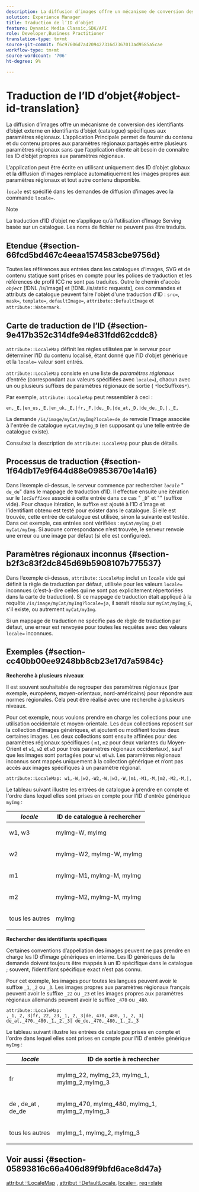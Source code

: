 ```yaml
---
description: La diffusion d’images offre un mécanisme de conversion des identifiants d’objet externe en identifiants d’objet (catalogue) spécifiques aux paramètres régionaux. L’application Principale permet de fournir du contenu et du contenu propres aux paramètres régionaux partagés entre plusieurs paramètres régionaux sans que l’application cliente ait besoin de connaître les ID d’objet propres aux paramètres régionaux.
solution: Experience Manager
title: Traduction de l’ID d’objet
feature: Dynamic Media Classic,SDK/API
role: Developer,Business Practitioner
translation-type: tm+mt
source-git-commit: f6c97606d7a4209427316d7367013ad9585a5cae
workflow-type: tm+mt
source-wordcount: '706'
ht-degree: 9%

---
```



# Traduction de l’ID d’objet{#object-id-translation}

La diffusion d’images offre un mécanisme de conversion des identifiants d’objet externe en identifiants d’objet (catalogue) spécifiques aux paramètres régionaux. L’application Principale permet de fournir du contenu et du contenu propres aux paramètres régionaux partagés entre plusieurs paramètres régionaux sans que l’application cliente ait besoin de connaître les ID d’objet propres aux paramètres régionaux.

L’application peut être écrite en utilisant uniquement des ID d’objet globaux et la diffusion d’images remplace automatiquement les images propres aux paramètres régionaux et tout autre contenu disponible.

*`locale`* est spécifié dans les demandes de diffusion d’images avec la commande `locale=`.

>[!NOTE]
>
>La traduction d’ID d’objet ne s’applique qu’à l’utilisation d’Image Serving basée sur un catalogue. Les noms de fichier ne peuvent pas être traduits.

## Etendue {#section-66fcd5bd467c4eeaa1574583cbe9756d}

Toutes les références aux entrées dans les catalogues d’images, SVG et de contenu statique sont prises en compte pour les polices de traduction et les références de profil ICC ne sont pas traduites. Outre le chemin d&#39;accès *`object`* [!DNL /is/image] et [!DNL /is/static requests], ces commandes et attributs de catalogue peuvent faire l&#39;objet d&#39;une traduction d&#39;ID : `src=`, `mask=`, `template=`, `defaultImage=`, `attribute::DefaultImage` et `attribute::Watermark`.

## Carte de traduction de l’ID {#section-9e417b352c314dfe94e831fdd62cddc8}

`attribute::LocaleMap` définit les règles utilisées par le serveur pour déterminer l’ID du contenu localisé, étant donné que l’ID d’objet générique et la  `locale=` valeur sont entrés.

`attribute::LocaleMap` consiste en une liste de  *paramètres régionaux*  d’entrée (correspondant aux valeurs spécifiées avec  `locale=`), chacun avec un ou plusieurs suffixes de paramètres régionaux de sortie ( `*`locSuffixes`*`).

Par exemple, `attribute::LocaleMap` peut ressembler à ceci :

`en,_E,|en_us,_E,|en_uk,_E,|fr,_F,|de,_D,|de_at,_D,|de_de,_D,|,_E,`

La demande `/is/image/myCat/myImg?locale=de_de` renvoie l&#39;image associée à l&#39;entrée de catalogue `myCat/myImg_D` (en supposant qu&#39;une telle entrée de catalogue existe).

Consultez la description de `attribute::LocaleMap` pour plus de détails.

## Processus de traduction {#section-1f64db17e9f644d88e09853670e14a16}

Dans l’exemple ci-dessus, le serveur commence par rechercher *`locale`* &quot; `de_de`&quot; dans le mappage de traduction d’ID. Il effectue ensuite une itération sur le *`locSuffixes`* associé à cette entrée dans ce cas &quot; `_D`&quot; et &quot;&quot; (suffixe vide). Pour chaque itération, le suffixe est ajouté à l’ID d’image et l’identifiant obtenu est testé pour exister dans le catalogue. Si elle est trouvée, cette entrée de catalogue est utilisée, sinon la suivante est testée. Dans cet exemple, ces entrées sont vérifiées : `myCat/myImg_D` et `myCat/myImg`. Si aucune correspondance n’est trouvée, le serveur renvoie une erreur ou une image par défaut (si elle est configurée).

## Paramètres régionaux inconnus {#section-b2f3c83f2dc845d69b5908107b775537}

Dans l’exemple ci-dessus, `attribute::LocaleMap` inclut un *`locale`* vide qui définit la règle de traduction par défaut, utilisée pour les valeurs `locale=` inconnues (c’est-à-dire celles qui ne sont pas explicitement répertoriées dans la carte de traduction). Si ce mappage de traduction était appliqué à la requête `/is/image/myCat/myImg?locale=ja`, il serait résolu sur `myCat/myImg_E`, s&#39;il existe, ou autrement `myCat/myImg`.

Si un mappage de traduction ne spécifie pas de règle de traduction par défaut, une erreur est renvoyée pour toutes les requêtes avec des valeurs `locale=` inconnues.

## Exemples {#section-cc40bb00ee9248bb8cb23e17d7a5984c}

**Recherche à plusieurs niveaux**

Il est souvent souhaitable de regrouper des paramètres régionaux (par exemple, européens, moyen-orientaux, nord-américains) pour répondre aux normes régionales. Cela peut être réalisé avec une recherche à plusieurs niveaux.

Pour cet exemple, nous voulons prendre en charge les collections pour une utilisation occidentale et moyen-orientale. Les deux collections reposent sur la collection d’images génériques, et ajoutent ou modifient toutes deux certaines images. Les deux collections sont ensuite affinées pour des paramètres régionaux spécifiques ( `m1`, `m2` pour deux variantes du Moyen-Orient et `w1`, `w2` et `w3` pour trois paramètres régionaux occidentaux), sauf que les images sont partagées pour `w1` et `w3`. Les paramètres régionaux inconnus sont mappés uniquement à la collection générique et n’ont pas accès aux images spécifiques à un paramètre régional.

`attribute::LocaleMap: w1,-W,|w2,-W2,-W,|w3,-W,|m1,-M1,-M,|m2,-M2,-M,|,`

Le tableau suivant illustre les entrées de catalogue à prendre en compte et l&#39;ordre dans lequel elles sont prises en compte pour l&#39;ID d&#39;entrée générique `myImg` :

<table id="table_97EB13E3DB9B48D3A4184D5ECC8E9F86"> 
 <thead> 
  <tr> 
   <th class="entry"> <b> <i>locale</i> </b> </th> 
   <th class="entry"> <b>ID de catalogue à rechercher</b> </th> 
  </tr> 
 </thead>
 <tbody> 
  <tr> 
   <td> <p> <span class="codeph"> w1, w3 </span> </p> </td> 
   <td> <p> <span class="codeph"> myImg-W, myImg </span> </p> </td> 
  </tr> 
  <tr> 
   <td> <p> <span class="codeph"> w2 </span> </p> </td> 
   <td> <p> <span class="codeph"> myImg-W2, myImg-W, myImg </span> </p> </td> 
  </tr> 
  <tr> 
   <td> <p> <span class="codeph"> m1 </span> </p> </td> 
   <td> <p> <span class="codeph"> myImg-M1, myImg-M, myImg </span> </p> </td> 
  </tr> 
  <tr> 
   <td> <p> <span class="codeph"> m2 </span> </p> </td> 
   <td> <p> <span class="codeph"> myImg-M2, myImg-M, myImg </span> </p> </td> 
  </tr> 
  <tr> 
   <td> <p>tous les autres </p> </td> 
   <td> <p> <span class="codeph"> myImg  </span> </p> </td> 
  </tr> 
 </tbody> 
</table>

**Rechercher des identifiants spécifiques**

Certaines conventions d’appellation des images peuvent ne pas prendre en charge les ID d’image génériques en interne. Les ID génériques de la demande doivent toujours être mappés à un ID spécifique dans le catalogue ; souvent, l’identifiant spécifique exact n’est pas connu.

Pour cet exemple, les images pour toutes les langues peuvent avoir le suffixe `_1`, `_2` ou `_3`. Les images propres aux paramètres régionaux français peuvent avoir le suffixe `_22` ou `_23` et les images propres aux paramètres régionaux allemands peuvent avoir le suffixe `_470` ou `_480`.

`attribute::LocaleMap: ,_1,_2,_3|fr,_22,_23,_1,_2,_3|de,_470,_480,_1,_2,_3| de_at,_470,_480,_1,_2,_3| de_de,_470,_480,_1,_2,_3`

Le tableau suivant illustre les entrées de catalogue prises en compte et l&#39;ordre dans lequel elles sont prises en compte pour l&#39;ID d&#39;entrée générique `myImg` :

<table id="table_A7EE4AA0F1C24284B83CC4B40622D24F"> 
 <thead> 
  <tr> 
   <th class="entry"> <b> <i>locale</i> </b> </th> 
   <th class="entry"> <b>ID de sortie à rechercher</b> </th> 
  </tr> 
 </thead>
 <tbody> 
  <tr> 
   <td> <p> <span class="codeph"> fr </span> </p> </td> 
   <td> <p> <span class="codeph"> myImg_22, myImg_23, myImg_1, myImg_2,myImg_3 </span> </p> </td> 
  </tr> 
  <tr> 
   <td> <p> <span class="codeph"> de  </span>,  <span class="codeph"> de_at  </span>,  <span class="codeph"> de_de  </span> </p> </td> 
   <td> <p> <span class="codeph"> myImg_470, myImg_480, myImg_1, myImg_2,myImg_3 </span> </p> </td> 
  </tr> 
  <tr> 
   <td> <p>tous les autres </p> </td> 
   <td> <p> <span class="codeph"> myImg_1, myImg_2, myImg_3 </span> </p> </td> 
  </tr> 
 </tbody> 
</table>

## Voir aussi {#section-05893816c66a406d89f9bfd6ace8d47a}

[attribut ::LocaleMap](../../../../../is-api/image-catalog/image-serving-api-ref/c-image-catalog-reference/c-attributes-reference/r-localemap.md#reference-49bbf598f8ea47c3a563755cef306318) ,  [attribut ::DefaultLocale](../../../../../is-api/image-catalog/image-serving-api-ref/c-image-catalog-reference/c-attributes-reference/r-defaultlocale.md#reference-69462ad9923f464f80c2c012342a6b6b),  [locale=](../../../../../is-api/http-ref/image-serving-api-ref/c-http-protocol-reference/c-command-reference/r-locale.md#reference-8a846b2fbc004a12821b956ed3b25cfb),  [req=xlate](../../../../../is-api/http-ref/image-serving-api-ref/c-http-protocol-reference/c-command-reference/r-req/r-req.md#reference-907cdb4a97034db7ad94695f25552e76)

